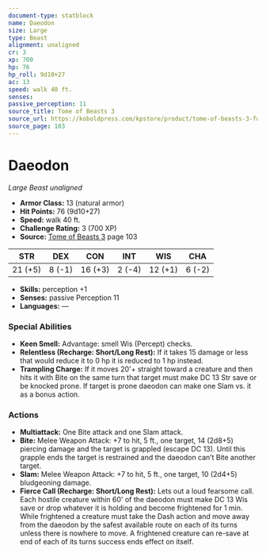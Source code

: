 ```yaml
---
document-type: statblock
name: Daeodon
size: Large
type: Beast
alignment: unaligned
cr: 3
xp: 700
hp: 76
hp_roll: 9d10+27
ac: 13
speed: walk 40 ft.
senses: 
passive_perception: 11
source_title: Tome of Beasts 3
source_url: https://koboldpress.com/kpstore/product/tome-of-beasts-3-for-5th-edition/
source_page: 103
---
```


# Daeodon

*Large* *Beast* *unaligned*

- **Armor Class:** 13 (natural armor)
- **Hit Points:** 76 (9d10+27)
- **Speed:** walk 40 ft.
- **Challenge Rating:** 3 (700 XP)
- **Source:** [Tome of Beasts 3](https://koboldpress.com/kpstore/product/tome-of-beasts-3-for-5th-edition/) page 103

| STR | DEX | CON | INT | WIS | CHA |
| --- | --- | --- | --- | --- | --- |
| 21 (+5) | 8 (-1) | 16 (+3) | 2 (-4) | 12 (+1) | 6 (-2) |

- **Skills:** perception +1
- **Senses:** passive Perception 11
- **Languages:** —

### Special Abilities

- **Keen Smell:** Advantage: smell Wis (Percept) checks.
- **Relentless (Recharge: Short/Long Rest):** If it takes 15 damage or less that would reduce it to 0 hp it is reduced to 1 hp instead.
- **Trampling Charge:** If it moves 20'+ straight toward a creature and then hits it with Bite on the same turn that target must make DC 13 Str save or be knocked prone. If target is prone daeodon can make one Slam vs. it as a bonus action.

### Actions

- **Multiattack:** One Bite attack and one Slam attack.
- **Bite:** Melee Weapon Attack: +7 to hit, 5 ft., one target, 14 (2d8+5) piercing damage and the target is grappled (escape DC 13). Until this grapple ends the target is restrained and the daeodon can’t Bite another target.
- **Slam:** Melee Weapon Attack: +7 to hit, 5 ft., one target, 10 (2d4+5) bludgeoning damage.
- **Fierce Call (Recharge: Short/Long Rest):** Lets out a loud fearsome call. Each hostile creature within 60' of the daeodon must make DC 13 Wis save or drop whatever it is holding and become frightened for 1 min. While frightened a creature must take the Dash action and move away from the daeodon by the safest available route on each of its turns unless there is nowhere to move. A frightened creature can re-save at end of each of its turns success ends effect on itself.
